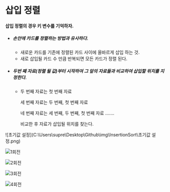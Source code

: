 # 삽입 정렬

#### 삽입 정렬의 경우 키 변수를 기억하자.

- ##### 손안에 카드를 정렬하는 방법과 유사하다.

  - 새로운 카드를 기존에 정렬된 카드 사이에 올바르게 삽입 하는 것.
  - 새로 삽입될 카드 수 만큼 반복되면 모든 카드가 정렬 된다.

- ##### 두번 째 자료(정렬 될 값)부터 시작하여 그 앞의 자료들과 비교하여 삽입할 위치를 지정한다.

  - 두 번째 자료는 첫 번째 자료

    세 번째 자료는 두 번째, 첫 번째 자료

    네 번째 자료는 세 번째, 두 번째, 첫 번째 자료 .......

    비교한 후 자료가 삽입될 위치를 찾는다.



![초기값 설정](C:\Users\supre\Desktop\Github\img\InsertionSort\초기값 설정.png)

![1회전](C:\Users\supre\Desktop\Github\img\InsertionSort\1회전.png)



![2회전](C:\Users\supre\Desktop\Github\img\InsertionSort\2회전.png)





![3회전](C:\Users\supre\Desktop\Github\img\InsertionSort\3회전.png)



![4회전](C:\Users\supre\Desktop\Github\img\InsertionSort\4회전.png)



